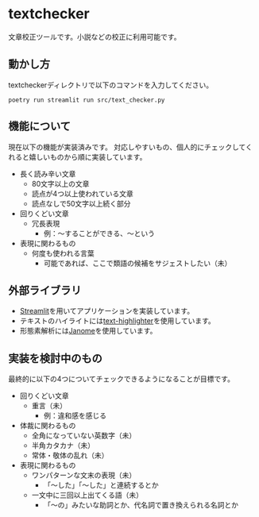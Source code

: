 # textchecker
文章校正ツールです。小説などの校正に利用可能です。


## 動かし方
textcheckerディレクトリで以下のコマンドを入力してください。
```
poetry run streamlit run src/text_checker.py
```


## 機能について
現在以下の機能が実装済みです。 
対応しやすいもの、個人的にチェックしてくれると嬉しいものから順に実装しています。

- 長く読み辛い文章
    - 80文字以上の文章
    - 読点が4つ以上使われている文章
    - 読点なしで50文字以上続く部分
- 回りくどい文章
    - 冗長表現
        - 例：〜することができる、〜という
- 表現に関わるもの
    - 何度も使われる言葉
        - 可能であれば、ここで類語の候補をサジェストしたい（未）


## 外部ライブラリ
- [Streamlit](https://streamlit.io)を用いてアプリケーションを実装しています。
- テキストのハイライトには[text-highlighter](https://github.com/kevin91nl/text-highlighter)を使用しています。
- 形態素解析には[Janome](https://mocobeta.github.io/janome/)を使用しています。


## 実装を検討中のもの
最終的に以下の4つについてチェックできるようになることが目標です。  

- 回りくどい文章
    - 重言（未）
        - 例：違和感を感じる
- 体裁に関わるもの
    - 全角になっていない英数字（未）
    - 半角カタカナ（未）
    - 常体・敬体の乱れ（未）
- 表現に関わるもの
    - ワンパターンな文末の表現（未）
        - 「〜した」「〜した」と連続するとか
    - 一文中に三回以上出てくる語（未）
        - 「〜の」みたいな助詞とか、代名詞で置き換えられる名詞とか